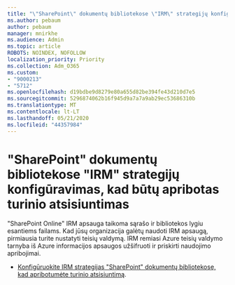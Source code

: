 ```yaml
---
title: "\"SharePoint\" dokumentų bibliotekose \"IRM\" strategijų konfigūravimas, kad būtų apribotas turinio atsisiuntimas"
ms.author: pebaum
author: pebaum
manager: mnirkhe
ms.audience: Admin
ms.topic: article
ROBOTS: NOINDEX, NOFOLLOW
localization_priority: Priority
ms.collection: Adm_O365
ms.custom:
- "9000213"
- "5712"
ms.openlocfilehash: d19bdbe9d8279e80a655d82be394fe43d210d7e5
ms.sourcegitcommit: 5296874062b16f945d9a7a7a9ab29ec53686310b
ms.translationtype: MT
ms.contentlocale: lt-LT
ms.lasthandoff: 05/21/2020
ms.locfileid: "44357984"
---
```

# <a name="configure-irm-policies-on-sharepoint-document-libraries-to-limit-download-of-content"></a>"SharePoint" dokumentų bibliotekose "IRM" strategijų konfigūravimas, kad būtų apribotas turinio atsisiuntimas

"SharePoint Online" IRM apsauga taikoma sąrašo ir bibliotekos lygiu esantiems failams. Kad jūsų organizacija galėtų naudoti IRM apsaugą, pirmiausia turite nustatyti teisių valdymą. IRM remiasi Azure teisių valdymo tarnyba iš Azure informacijos apsaugos užšifruoti ir priskirti naudojimo apribojimai.

- [Konfigūruokite IRM strategijas "SharePoint" dokumentų bibliotekose, kad apribotumėte turinio atsisiuntimą](https://docs.microsoft.com/office365/securitycompliance/set-up-irm-in-sp-admin-center).
